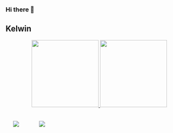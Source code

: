 ### Hi there 👋
<h2> Kelwin </h2>
<div align="center">
  <a href="https://github.com/kelwinxd">
  <img height="180em" src="https://github-readme-stats.vercel.app/api?username=kelwinxd&show_icons=true&theme=dracula&include_all_commits=true&count_private=true"/>
  <img height="180em" src="https://github-readme-stats.vercel.app/api/top-langs/?username=kelwinxd&layout=compact&langs_count=7&theme=dracula"/>
</div>
</br>
</br>

 <div>
 <a style="margin-left:20px" href="https://www.linkedin.com/in/kelwin-esechiel-399ba4229/" target="_blank"><img src="https://img.shields.io/badge/-LinkedIn-%230077B5?style=for-the-badge&logo=linkedin&logoColor=white" target="_blank"></a> 
  <a style="margin-left:50px" href="https://instagram.com/rafaballerini" target="_blank"><img src="https://img.shields.io/badge/-Instagram-%23E4405F?style=for-the-badge&logo=instagram&logoColor=white" target="_blank"></a>
  </div>
 

<!--
**kelwinxd/kelwinxd** is a ✨ _special_ ✨ repository because its `README.md` (this file) appears on your GitHub profile.

Here are some ideas to get you started:

- 🔭 I’m currently working on ...
- 🌱 I’m currently learning ...
- 👯 I’m looking to collaborate on ...
- 🤔 I’m looking for help with ...
- 💬 Ask me about ...
- 📫 How to reach me: ...
- 😄 Pronouns: ...
- ⚡ Fun fact: ...
-->

